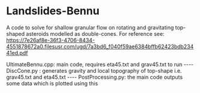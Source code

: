 # Landslides-Bennu
A code to solve for shallow granular flow on rotating and gravitating top-shaped asteroids modelled as double-cones. 
For reference see: https://7e26af8e-36f3-4706-8434-4551878672a0.filesusr.com/ugd/7a3bd6_f040f59ae6384bffb62423bdb23441ed.pdf

UltimateBennu.cpp: main code, requires eta45.txt and grav45.txt to run ----
DiscCone.py      : generates gravity and local topography of top-shape i.e. grav45.txt and eta45.txt ----
PostProcessing.py: the main code outputs some data which is plotted using this 
